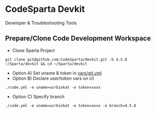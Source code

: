 # CodeSparta Devkit
Developer & Troubleshooting Tools

## Prepare/Clone Code Development Workspace
  - Clone Sparta Project
```
git clone git@github.com:CodeSparta/devkit.git -b 4.5.8 ~/Sparta/devkit && cd ~/Sparta/devkit
```
  - Option A) Set uname & token in [vars/git.yml](./vars/git.yml#L12)
  - Option B) Declare user/token vars on cli
```
./code.yml -e uname=usrbinkat -e token=xxxx
```
  - Option C) Specify branch
```
./code.yml -e uname=usrbinkat -e token=xxxx -e branch=4.5.8 
```
